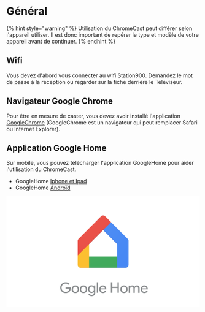 # Général

{% hint style="warning" %}
Utilisation du ChromeCast peut différer selon l'appareil utiliser. Il est donc important de repérer le type et modèle de votre appareil avant de continuer.
{% endhint %}

## Wifi

Vous devez d'abord vous connecter au wifi Station900. Demandez le mot de passe à la réception ou regarder sur la fiche derrière le Téléviseur.

## Navigateur Google Chrome

Pour être en mesure de caster, vous devez avoir installé l'application [GoogleChrome](https://www.google.com/chrome/) \(GoogleChrome est un navigateur qui peut remplacer Safari ou Internet Explorer\).

## Application Google Home

Sur mobile, vous pouvez télécharger l'application GoogleHome pour aider l'utilisation du ChromeCast.

* GoogleHome [Iphone et Ipad](https://itunes.apple.com/app/google-home/id680819774)
* GoogleHome [Androïd](https://play.google.com/store/apps/details?id=com.android.chrome&pcampaignid=thankyoupage)

![Google Home application](../.gitbook/assets/image.png)

